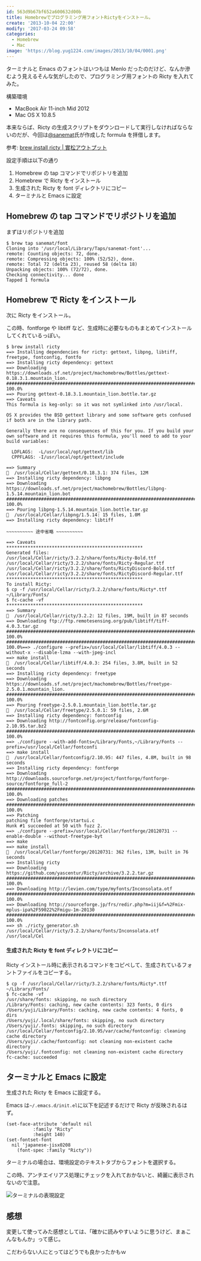 ```yaml
---
id: 563d9b67bf652a600632d00b
title: Homebrewでプログラミング用フォントRictyをインストール。
create: '2013-10-04 22:00'
modify: '2017-03-24 09:58'
categories:
  - Homebrew
  - Mac
image: 'https://blog.yug1224.com/images/2013/10/04/0001.png'
---
```


ターミナルと Emacs のフォントはいつもは Menlo だったのだけど、なんか滲むよう見えるそんな気がしたので、プログラミング用フォントの Ricty を入れてみた。

構築環境

- MacBook Air 11-inch Mid 2012
- Mac OS X 10.8.5

本来ならば、Ricty の生成スクリプトをダウンロードして実行しなければならないのだが、今回は[@sanemat](https://twitter.com/sanemat)氏が作成した formula を拝借します。

参考: [brew install ricty | 實松アウトプット](http://sanematsu.wordpress.com/2013/05/11/brew-install-ricty/)

<!-- more -->

設定手順は以下の通り

1. Homebrew の tap コマンドでリポジトリを追加
2. Homebrew で Ricty をインストール
3. 生成された Ricty を font ディレクトリにコピー
4. ターミナルと Emacs に設定

## Homebrew の tap コマンドでリポジトリを追加

まずはリポジトリを追加

```
$ brew tap sanemat/font
Cloning into '/usr/local/Library/Taps/sanemat-font'...
remote: Counting objects: 72, done.
remote: Compressing objects: 100% (52/52), done.
remote: Total 72 (delta 23), reused 58 (delta 18)
Unpacking objects: 100% (72/72), done.
Checking connectivity... done
Tapped 1 formula
```

## Homebrew で Ricty をインストール

次に Ricty をインストール。

この時、fontforge や libtiff など、生成時に必要なものもまとめてインストールしてくれているっぽい。

```
$ brew install ricty
==> Installing dependencies for ricty: gettext, libpng, libtiff, freetype, fontconfig, fontfo
==> Installing ricty dependency: gettext
==> Downloading https://downloads.sf.net/project/machomebrew/Bottles/gettext-0.18.3.1.mountain_lion.
######################################################################## 100.0%
==> Pouring gettext-0.18.3.1.mountain_lion.bottle.tar.gz
==> Caveats
This formula is keg-only: so it was not symlinked into /usr/local.

OS X provides the BSD gettext library and some software gets confused if both are in the library path.

Generally there are no consequences of this for you. If you build your
own software and it requires this formula, you'll need to add to your
build variables:

  LDFLAGS:  -L/usr/local/opt/gettext/lib
  CPPFLAGS: -I/usr/local/opt/gettext/include

==> Summary
🍺  /usr/local/Cellar/gettext/0.18.3.1: 374 files, 12M
==> Installing ricty dependency: libpng
==> Downloading https://downloads.sf.net/project/machomebrew/Bottles/libpng-1.5.14.mountain_lion.bot
######################################################################## 100.0%
==> Pouring libpng-1.5.14.mountain_lion.bottle.tar.gz
🍺  /usr/local/Cellar/libpng/1.5.14: 15 files, 1.0M
==> Installing ricty dependency: libtiff

~~~~~~~~~~ 途中省略 ~~~~~~~~~~

==> Caveats
***************************************************
Generated files:
/usr/local/Cellar/ricty/3.2.2/share/fonts/Ricty-Bold.ttf
/usr/local/Cellar/ricty/3.2.2/share/fonts/Ricty-Regular.ttf
/usr/local/Cellar/ricty/3.2.2/share/fonts/RictyDiscord-Bold.ttf
/usr/local/Cellar/ricty/3.2.2/share/fonts/RictyDiscord-Regular.ttf
***************************************************
To install Ricty:
$ cp -f /usr/local/Cellar/ricty/3.2.2/share/fonts/Ricty*.ttf ~/Library/Fonts/
$ fc-cache -vf
***************************************************
==> Summary
🍺  /usr/local/Cellar/ricty/3.2.2: 12 files, 19M, built in 87 seconds
==> Downloading ftp://ftp.remotesensing.org/pub/libtiff/tiff-4.0.3.tar.gz
######################################################################## 100.0%
######################################################################## 100.0%==> ./configure --prefix=/usr/local/Cellar/libtiff/4.0.3 --without-x --disable-lzma --with-jpeg-incl
==> make install
🍺  /usr/local/Cellar/libtiff/4.0.3: 254 files, 3.8M, built in 52 seconds
==> Installing ricty dependency: freetype
==> Downloading https://downloads.sf.net/project/machomebrew/Bottles/freetype-2.5.0.1.mountain_lion.
######################################################################## 100.0%
==> Pouring freetype-2.5.0.1.mountain_lion.bottle.tar.gz
🍺  /usr/local/Cellar/freetype/2.5.0.1: 59 files, 2.6M
==> Installing ricty dependency: fontconfig
==> Downloading http://fontconfig.org/release/fontconfig-2.10.95.tar.bz2
######################################################################## 100.0%
==> ./configure --with-add-fonts=/Library/Fonts,~/Library/Fonts --prefix=/usr/local/Cellar/fontconfi
==> make install
🍺  /usr/local/Cellar/fontconfig/2.10.95: 447 files, 4.8M, built in 98 seconds
==> Installing ricty dependency: fontforge
==> Downloading http://downloads.sourceforge.net/project/fontforge/fontforge-source/fontforge_full-2
######################################################################## 100.0%
==> Downloading patches
######################################################################## 100.0%
==> Patching
patching file fontforge/startui.c
Hunk #1 succeeded at 50 with fuzz 2.
==> ./configure --prefix=/usr/local/Cellar/fontforge/20120731 --enable-double --without-freetype-byt
==> make
==> make install
🍺  /usr/local/Cellar/fontforge/20120731: 362 files, 13M, built in 76 seconds
==> Installing ricty
==> Downloading https://github.com/yascentur/Ricty/archive/3.2.2.tar.gz
######################################################################## 100.0%
==> Downloading http://levien.com/type/myfonts/Inconsolata.otf
######################################################################## 100.0%
==> Downloading http://sourceforge.jp/frs/redir.php?m=iij&f=%2Fmix-mplus-ipa%2F59022%2Fmigu-1m-20130
######################################################################## 100.0%
==> sh ./ricty_generator.sh /usr/local/Cellar/ricty/3.2.2/share/fonts/Inconsolata.otf /usr/local/Cel
```

#### 生成された Ricty を font ディレクトリにコピー

Ricty インストール時に表示されるコマンドをコピペして、生成されているフォントファイルをコピーする。

```
$ cp -f /usr/local/Cellar/ricty/3.2.2/share/fonts/Ricty*.ttf ~/Library/Fonts/
$ fc-cache -vf
/usr/share/fonts: skipping, no such directory
/Library/Fonts: caching, new cache contents: 323 fonts, 0 dirs
/Users/yuji/Library/Fonts: caching, new cache contents: 4 fonts, 0 dirs
/Users/yuji/.local/share/fonts: skipping, no such directory
/Users/yuji/.fonts: skipping, no such directory
/usr/local/Cellar/fontconfig/2.10.95/var/cache/fontconfig: cleaning cache directory
/Users/yuji/.cache/fontconfig: not cleaning non-existent cache directory
/Users/yuji/.fontconfig: not cleaning non-existent cache directory
fc-cache: succeeded
```

## ターミナルと Emacs に設定

生成された Ricty を Emacs に設定する。

Emacs は`~/.emacs.d/init.el`に以下を記述するだけで Ricty が反映されるはず。

```emacs
(set-face-attribute 'default nil
          :family "Ricty"
          :height 140)
(set-fontset-font
  nil 'japanese-jisx0208
    (font-spec :family "Ricty"))
```

ターミナルの場合は、環境設定のテキストタブからフォントを選択する。

この時、アンチエイリアス処理にチェックを入れておかないと、綺麗に表示されないので注意。

![ターミナルの表現設定](/images/2013/10/04/0001.png)

## 感想

変更して使ってみた感想としては、「確かに読みやすいように思うけど、まぁこんなもんか」って感じ。

こだわらない人にとってはどうでも良かったかもｗ

